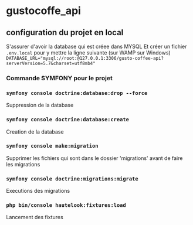 # gustocoffe_api 

## configuration du projet en local

S'assurer d'avoir la database qui est créee dans MYSQL
Et créer un fichier `.env.local` pour y mettre la ligne suivante (sur WAMP sur Windows)
`DATABASE_URL="mysql://root:@127.0.0.1:3306/gusto-coffee-api?serverVersion=5.7&charset=utf8mb4"`

### Commande SYMFONY pour le projet

### `symfony console doctrine:database:drop --force`
Suppression de la database
### `symfony console doctrine:database:create`
Creation de la database
### `symfony console make:migration`
Supprimer les fichiers qui sont dans le dossier 'migrations' avant de faire les migrations
### `symfony console doctrine:migrations:migrate `
Executions des migrations
### `php bin/console hautelook:fixtures:load `
Lancement des fixtures 
